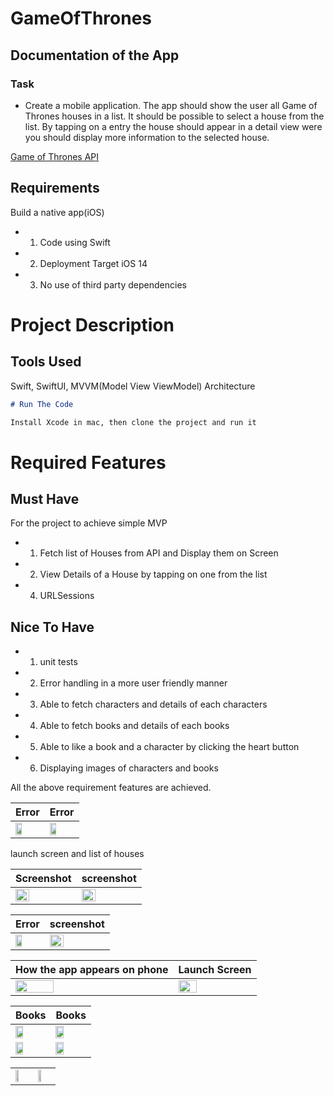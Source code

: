 # GameOfThrones
## Documentation of the App
### Task 
 - Create a mobile application. The app should show the user all Game of Thrones houses in a list.
It should be possible to select a house from the list. By tapping on a entry the house should appear in a detail view were you should display more information to the selected house.

[Game of Thrones API]( https://anapioficeandfire.com/)


## Requirements
Build a native app(iOS)
- 1. Code using Swift
- 2. Deployment Target iOS 14
- 3. No use of third party dependencies

# Project Description  

## Tools Used
Swift, SwiftUI, MVVM(Model View ViewModel) Architecture 


```md
# Run The Code

Install Xcode in mac, then clone the project and run it

```

# Required Features

## Must Have

For the project to achieve simple MVP

- 1. Fetch list of Houses from API and Display them on Screen
- 2. View Details of a House by tapping on one from the list
- 4. URLSessions


## Nice To Have
- 1. unit tests
- 2. Error handling in a more user friendly manner
- 3. Able to fetch characters and details of each characters
- 4. Able to fetch books and details of each books
- 5. Able to like a book and a character by clicking the heart button
- 6. Displaying images of characters and books

All the above requirement features are achieved.

| Error | Error |
| ------  | ----- |
| <img src="https://user-images.githubusercontent.com/91916741/197266220-ed87d528-7051-4e7c-8cce-209844d5b661.png" width= "50%" /> |<img src="https://user-images.githubusercontent.com/91916741/197266231-8cfc56d0-9451-4a10-8bbe-6321a1cae21a.png" width= "50%" /> |


launch screen and list of houses


| Screenshot | screenshot |
| ------  | ----- |
| <img src="https://user-images.githubusercontent.com/91916741/197266244-199630b8-3c80-4840-a08c-02e7ea2fbcf5.png" width= "50%" /> |<img src="https://user-images.githubusercontent.com/91916741/197266248-174e3bd1-21d1-4af7-8ef1-0b237846131d.png" width= "50%" /> |

| Error | screenshot |
| ------  | ----- |
| <img src="https://user-images.githubusercontent.com/91916741/197266244-199630b8-3c80-4840-a08c-02e7ea2fbcf5.png" width= "50%" /> |<img src="https://user-images.githubusercontent.com/91916741/197266248-174e3bd1-21d1-4af7-8ef1-0b237846131d.png" width= "50%" /> |


| How the app appears on phone | Launch Screen |
| ------  | ----- |
| <img src="https://user-images.githubusercontent.com/91916741/197632075-ae933391-9a65-42cf-8ba4-fd07feb19ed6.png" width= "50%" /> |<img src="https://user-images.githubusercontent.com/91916741/197632077-accd7d33-b806-453b-8131-bd79ce1413e9.png" width= "50%" /> |

| Books | Books |
| ------  | ----- |
| <img src="https://user-images.githubusercontent.com/91916741/197632066-a5785033-46e9-41c0-a2f6-bb8d55e482a2.png" width= "50%" /> |<img src="https://user-images.githubusercontent.com/91916741/197632073-88db1e72-5cc2-49d0-8516-0c9a6a771bfa.png" width= "50%" /> |
| <img src="https://user-images.githubusercontent.com/91916741/197632069-4e0ea263-c157-4e13-8639-37e88a48d930.png" width= "50%" /> |<img src="https://user-images.githubusercontent.com/91916741/197632064-fe7bc065-a817-4dcd-b509-5eee43afbdba.png" width= "50%" /> |



|  | |
| ------  | ----- |
| <img src="https://user-images.githubusercontent.com/91916741/197632029-3cbf9812-75dd-4d93-88e3-8037425eac3b.png" width= "50%" /> |<img src="https://user-images.githubusercontent.com/91916741/197632053-93179569-8036-42b0-b7f5-3b4da96f181c.png" width= "50%" /> |





